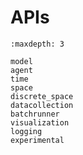# APIs

```{toctree}
:maxdepth: 3

model
agent
time
space
discrete_space
datacollection
batchrunner
visualization
logging
experimental
```
